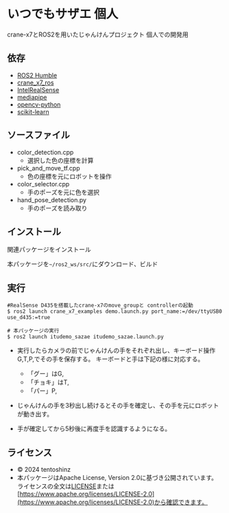 # いつでもサザエ  個人
crane-x7とROS2を用いたじゃんけんプロジェクト
個人での開発用

## 依存
- [ROS2 Humble](https://github.com/ros2)
- [crane_x7_ros](https://github.com/rt-net/crane_x7_ros/tree/ros2)
- [IntelRealSense](https://github.com/IntelRealSense)
- [mediapipe](https://github.com/google-ai-edge/mediapipe)
- [opencv-python](https://github.com/opencv/opencv-python)
- [scikit-learn](https://github.com/scikit-learn/scikit-learn)

## ソースファイル
- color_detection.cpp
  - 選択した色の座標を計算
- pick_and_move_tf.cpp
  - 色の座標を元にロボットを操作
- color_selector.cpp
  - 手のポーズを元に色を選択
- hand_pose_detection.py
  - 手のポーズを読み取り
  

## インストール
関連パッケージをインストール

本パッケージを```~/ros2_ws/src/```にダウンロード、ビルド

## 実行
```
#RealSense D435を搭載したcrane-x7のmove_groupと controllerの起動
$ ros2 launch crane_x7_examples demo.launch.py port_name:=/dev/ttyUSB0 use_d435:=true

# 本パッケージの実行
$ ros2 launch itudemo_sazae itudemo_sazae.launch.py 
```
- 実行したらカメラの前でじゃんけんの手をそれぞれ出し、キーボード操作G,T,P,でその手を保存する。
キーボードと手は下記の様に対応する。
    - 「グー」はG,
    - 「チョキ」はT,
    - 「パー」P,

- じゃんけんの手を3秒出し続けるとその手を確定し、その手を元にロボットが動き出す。
- 手が確定してから5秒後に再度手を認識するようになる。

## ライセンス
- © 2024 tentoshinz
- 本パッケージはApache License, Version 2.0に基づき公開されています。  
ライセンスの全文は[LICENSE](./LICENSE)または[https://www.apache.org/licenses/LICENSE-2.0](https://www.apache.org/licenses/LICENSE-2.0)から確認できます。
